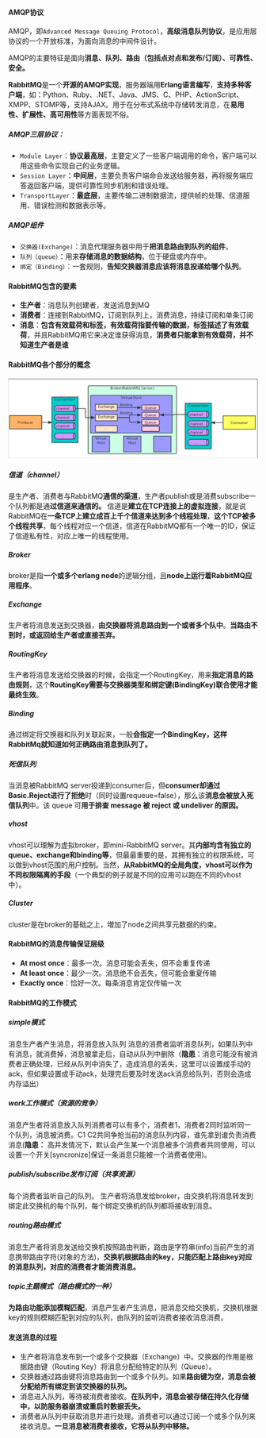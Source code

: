 #### AMQP协议
AMQP，即`Advanced Message Queuing Protocol`，**高级消息队列协议**，是应用层协议的一个开放标准，为面向消息的中间件设计。

AMQP的主要特征是面向**消息、队列、路由（包括点对点和发布/订阅）、可靠性、安全。**

**RabbitMQ**是一个**开源的AMQP实现**，服务器端用**Erlang语言编写**，**支持多种客户端**，如：Python、Ruby、.NET、Java、JMS、C、PHP、ActionScript、XMPP、STOMP等，支持AJAX。用于在分布式系统中存储转发消息，在**易用性、扩展性、高可用性**等方面表现不俗。

##### AMQP三层协议：
- `Module Layer`：**协议最高层**，主要定义了一些客户端调用的命令，客户端可以用这些命令实现自己的业务逻辑。
- `Session Layer`：**中间层**，主要负责客户端命会发送给服务器，再将服务端应答返回客户端，提供可靠性同步机制和错误处理。
- `TransportLayer`：**最底层**，主要传输二进制数据流，提供帧的处理、信道服用、错误检测和数据表示等。
##### AMQP组件
- `交换器(Exchange)`：消息代理服务器中用于**把消息路由到队列的组件**。
- `队列（queue）`：用来**存储消息的数据结构**，位于硬盘或内存中。
- `绑定（Binding）`：一套规则，**告知交换器消息应该将消息投递给哪个队列**。

#### RabbitMQ包含的要素
- **生产者**：消息队列创建者，发送消息到MQ
- **消费者**：连接到RabbitMQ，订阅到队列上，消费消息，持续订阅和单条订阅
- **消息**：**包含有效载荷和标签，有效载荷指要传输的数据，标签描述了有效载荷**，并且RabbitMQ用它来决定谁获得消息，**消费者只能拿到有效载荷，并不知道生产者是谁**
#### RabbitMQ各个部分的概念
![](../../img/Pasted%20image%2020240519194637.png)
##### 信道（channel）
是生产者、消费者与RabbitMQ**通信的渠道**，生产者publish或是消费subscribe一个队列都是通**过信道来通信的。**
信道是**建立在TCP连接上的虚拟连接**，就是说RabbitMQ在**一条TCP上建立成百上千个信道来达到多个线程处理**，**这个TCP被多个线程共享**，每个线程对应一个信道，信道在RabbitMQ都有一个唯一的ID，保证了信道私有性，对应上唯一的线程使用。
##### Broker
broker是指**一个或多个erlang node**的逻辑分组，且**node上运行着RabbitMQ应用程序**。
##### Exchange
生产者将消息发送到交换器，**由交换器将消息路由到一个或者多个队中**。**当路由不到时，或返回给生产者或直接丟弃。**
##### RoutingKey
生产者将消息发送给交换器的时候，会指定一个RoutingKey，用来**指定消息的路由规则**，这个**RoutingKey需要与交换器类型和绑定键(BindingKey)联合使用才能最终生效**。
##### Binding
通过绑定将交换器和队列关联起来，一般**会指定一个BindingKey，这样RabbitMq就知道如何正确路由消息到队列了。**
##### 死信队列
当消息被RabbitMQ server投递到consumer后，但**consumer却通过 Basic.Reject进行了拒绝**时（同时设置requeue=false），那么该**消息会被放入死信队列**中。该 queue 可**用于排查 message 被 reject 或 undeliver 的原因。**
##### vhost
vhost可以理解为虚拟broker，即mini-RabbitMQ server。其**内部均含有独立的queue、exchange和binding等**，但最最重要的是，其拥有独立的权限系统，可以做到vhost范围的用户控制。当然，**从RabbitMQ的全局角度，vhost可以作为不同权限隔离的手段**（一个典型的例子就是不同的应用可以跑在不同的vhost中）。
##### Cluster
cluster是在broker的基础之上，増加了node之间共享元数据的约束。

#### RabbitMQ的消息传输保证层级
- **At most once**：最多一次。消息可能会丢失，但不会重复传递
- **At least once**：最少一次。消息绝不会丟失，但可能会重夏传输
- **Exactly once**：恰好一次。每条消息肯定仅传输一次
#### RabbitMQ的工作模式
##### simple模式
消息生产者产生消息，将消息放入队列
消息的消费者监听消息队列，如果队列中有消息，就消费掉，消息被拿走后，自动从队列中删除（**隐患**：消息可能没有被消费者正确处理，已经从队列中消失了，造成消息的丢失，这里可以设置成手动的ack，但如果设置成手动ack，处理完后要及时发送ack消息给队列，否则会造成内存溢出）
##### work工作模式（资源的竞争）
消息产生者将消息放入队列消费者可以有多个，消费者1，消费者2同时监听同一个队列，消息被消费。C1 C2共同争抢当前的消息队列内容，谁先拿到谁负责消费消息(**隐患：** 高并发情况下，默认会产生某一个消息被多个消费者共同使用，可以设置一个开关[syncronize]保证一条消息只能被一个消费者使用)。
##### publish/subscribe发布订阅（共享资源）
每个消费者监听自己的队列。
生产者将消息发给broker，由交换机将消息转发到绑定此交换机的每个队列，每个绑定交换机的队列都将接收到消息。
##### routing路由模式
消息生产者将消息发送给交换机按照路由判断，路由是字符串(info)当前产生的消息携带路由字符(对象的方法)，**交换机根据路由的key，只能匹配上路由key对应的消息队列，对应的消费者才能消费消息。**
##### topic主题模式（路由模式的一种）
**为路由功能添加模糊匹配**，消息产生者产生消息，把消息交给交换机，交换机根据key的规则模糊匹配到对应的队列，由队列的监听消费者接收消息消费。
#### 发送消息的过程
- 生产者将消息发布到一个或多个交换器（Exchange）中。交换器的作用是根据路由键（Routing Key）将消息分配给特定的队列（Queue）。
- 交换器通过路由键将消息路由到一个或多个队列。如果**路由键为空，消息会被分配给所有绑定到该交换器的队列。**
- 消息进入队列，等待被消费者接收。**在队列中，消息会被存储在持久化存储中，以防服务器崩溃或重启时数据丢失。**
- 消费者从队列中获取消息并进行处理。消费者可以通过订阅一个或多个队列来接收消息。**一旦消息被消费者接收，它将从队列中移除。**
